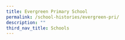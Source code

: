 ```yaml
---
title: Evergreen Primary School
permalink: /school-histories/evergreen-pri/
description: ""
third_nav_title: Schools
---
```


